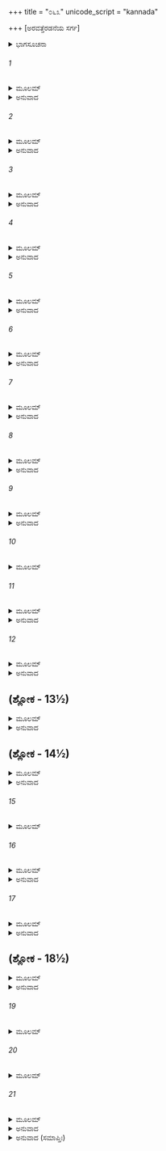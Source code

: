 +++
title = "೦೬೩"
unicode_script = "kannada"

+++
[ಅರವತ್ತೆರಡನೆಯ ಸರ್ಗ]



<details><summary>ಭಾಗಸೂಚನಾ</summary>

ಶ್ರೀರಾಮನು ಋಷಿಗಳಿಂದ ಲವಣಾಸುರನ ಆಹಾರ - ವಿಹಾರಗಳ ವಿಷಯವನ್ನು ತಿಳಿದುಕೊಂಡುದು, ಲವಣಾಸುರನ ವಧೆಗಾಗಿ ಶತ್ರುಘ್ನನನ್ನು ನಿಯಮಿಸಿದುದು
</details>

###### 1


<details><summary>ಮೂಲಮ್</summary>

ತಥೋಕ್ತೇ ತಾನೃಷೀನ್ರಾಮಃ ಪ್ರತ್ಯುವಾಚ ಕೃತಾಂಜಲಿಃ ।  
ಕಿಮಾಹಾರಃ ಕಿಮಾಚಾರೋ ಲವಣಃ ಕ್ವ ಚ ವರ್ತತೇ ॥
</details>

<details><summary>ಅನುವಾದ</summary>

ಋಷಿಗಳು ಹೀಗೆ ಹೇಳಿದಾಗ ಶ್ರೀರಾಮಚಂದ್ರನು ಅವರಿಗೆ ಕೈಮುಗಿದು - ಲವಣಾಸುರನು ಏನು ತಿನ್ನುತ್ತಾನೆ? ಅವನ ಆಚಾರ - ವ್ಯವಹಾರ ಹೇಗಿದೆ? ಅವನೆಲ್ಲಿ ಇರುತ್ತಾನೆ? ಎಂದು ಕೇಳಿದನು.॥1॥
</details>

###### 2


<details><summary>ಮೂಲಮ್</summary>

ರಾಘವಸ್ಯ ವಚಃ ಶ್ರುತ್ವಾ ಋಷಯಃ ಸರ್ವ ಏವ ತೇ ।  
ತತೋ ನಿವೇದಯಾಮಾಸುರ್ಲವಣೋ ವವೃಧೇ ಯಥಾ ॥
</details>

<details><summary>ಅನುವಾದ</summary>

ಶ್ರೀರಾಮನ ಈ ಮಾತನ್ನು ಕೇಳಿ ಆ ಋಷಿಗಳೆಲ್ಲರೂ ಲವಣಾಸುರನ ಆಹಾರ-ವಿಹಾರಗಳ ಬಗ್ಗೆ ಎಷ್ಟು ತಿಳಿದಿತ್ತೋ ಅದೆಲ್ಲವನ್ನು ತಿಳಿಸಿದರು.॥2॥
</details>

###### 3


<details><summary>ಮೂಲಮ್</summary>

ಆಹಾರಃ ಸರ್ವಸತ್ತ್ವಾನಿ ವಿಶೇಷೇಣ ಚ ತಾಪಸಾಃ ।  
ಆಚಾರೋ ರೌದ್ರತಾ ನಿತ್ಯಂ ವಾಸೋ ಮಧುವನೇ ತಥಾ ॥
</details>

<details><summary>ಅನುವಾದ</summary>

ಅವರು ಹೇಳಿದರು - ಪ್ರಭೋ! ಅವನ ಆಹಾರ ಎಲ್ಲ ಪ್ರಾಣಿಗಳಾಗಿವೆ, ಆದರೆ ವಿಶೇಷವಾಗಿ ಅವನು ತಪಸ್ವೀ ಮುನಿಗಳನ್ನು ತಿನ್ನುತ್ತಾನೆ. ಅವನ ಆಚಾರ-ವ್ಯವಹಾರಗಳು ಕ್ರೂರ ಮತ್ತು ಭಯಾನಕ ವಾಗಿವೆ. ಅವನು ಸದಾ ಮಧುವನದಲ್ಲಿ ವಾಸಿಸುತ್ತಾನೆ.॥3॥
</details>

###### 4


<details><summary>ಮೂಲಮ್</summary>

ಹತ್ವಾ ಬಹುಸಹಸ್ರಾಣಿ ಸಿಂಹವ್ಯಾಘ್ರಮೃಗಾಂಡಜಾನ್ ।  
ಮಾನುಷಾಂಶ್ಚೈವ ಕುರುತೇ ನಿತ್ಯಮಾಹಾರಮಾಹ್ನಿಕಮ್ ॥
</details>

<details><summary>ಅನುವಾದ</summary>

ಅವನು ಪ್ರತಿದಿನವೂ ಎಷ್ಟೋ ಸಾವಿರ ಸಿಂಹ, ಹುಲಿ, ಮೃಗ, ಪಕ್ಷಿ ಮತ್ತು ಮನುಷ್ಯರನ್ನು ಕೊಂದು ತಿನ್ನುತ್ತಾನೆ.॥4॥
</details>

###### 5


<details><summary>ಮೂಲಮ್</summary>

ತತೋಽಂತರಾಣಿ ಸತ್ತ್ವಾನಿ ಖಾದತೇ ಸ ಮಹಾಬಲಃ ।  
ಸಂಹಾರೇ ಸಮನುಪ್ರಾಪ್ತೇ ವ್ಯಾದಿತಾಸ್ಯ ಇವಾಂತಕಃ ॥
</details>

<details><summary>ಅನುವಾದ</summary>

ಸಂಹಾರ ಕಾಲ ಬಂದಾಗ ಬಾಯಿ ತೆರೆದು ನಿಂತ ಯಮರಾಜನಂತೆ ಆ ಮಹಾಬಲಿ ಅಸುರನು ಬೇರೆ-ಬೇರೆ ಜೀವಿಗಳನ್ನು ತಿನ್ನುತ್ತಾ ಇರುತ್ತಾನೆ.॥5॥
</details>

###### 6


<details><summary>ಮೂಲಮ್</summary>

ತಚ್ಛ್ರುತ್ವಾ ರಾಘವೋ ವಾಕ್ಯಮುವಾಚ ಸ ಮಹಾಮುನೀಮ್ ।  
ಘಾತಯಿಷ್ಯಾಮಿ ತದ್ರಕ್ಷೋ ವ್ಯಪಗಚ್ಛತು ವೋ ಭಯಮ್ ॥
</details>

<details><summary>ಅನುವಾದ</summary>

ಅವರ ಮಾತನ್ನು ಕೇಳಿ ಶ್ರೀರಾಮನು ಆ ಮಹಾಮುನಿಗಳಲ್ಲಿ ಹೇಳಿದನು - ಮಹರ್ಷಿಗಳೇ! ನಾನು ಆ ರಾಕ್ಷಸನನ್ನು ಕೊಲ್ಲಿಸುವೆನು. ನಿಮ್ಮ ಭಯ ದೂರವಾಗಲಿ.॥6॥
</details>

###### 7


<details><summary>ಮೂಲಮ್</summary>

ಪ್ರತಿಜ್ಞಾಯ ತಥಾ ತೇಷಾಂ ಮುನೀನಾಮುಗ್ರತೇಜಸಾಮ್ ।  
ಸ ಭ್ರಾತೃನ್ಸಹಿತಾನ್ ಸರ್ವಾನುವಾಚ ರಘುನಂದನಃ ॥
</details>

<details><summary>ಅನುವಾದ</summary>

ಹೀಗೆ ಆ ಉಗ್ರ ತೇಜಸ್ವೀ ಮುನಿಗಳ ಬಳಿ ಪ್ರತಿಜ್ಞೆ ಮಾಡಿ ರಘುನಂದನ ಶ್ರೀರಾಮನು ಅಲ್ಲಿ ನೆರೆದ ತನ್ನ ಎಲ್ಲ ಸಹೋದರರಲ್ಲಿ ಕೇಳಿದನು.॥7॥
</details>

###### 8


<details><summary>ಮೂಲಮ್</summary>

ಕೋ ಹಂತಾ ಲವಣಂ ವೀರಃ ಕಸ್ಯಾಂಶಃ ಸ ವಿಧೀಯತಾಮ್ ।  
ಭರತಸ್ಯ ಮಹಾಬಾಹೋಃ ಶತ್ರುಘ್ನಸ್ಯ ಚ ಧೀಮತಃ ॥
</details>

<details><summary>ಅನುವಾದ</summary>

ತಮ್ಮಂದಿರೇ! ಲವಣನನ್ನು ಯಾವ ವೀರನು ಕೊಲ್ಲುವನು? ಅದು ಮಹಾಬಾಹು ಭರತ ಅಥವಾ ಬುದ್ಧಿವಂತ ಶತ್ರುಘ್ನನ ಪಾಲಿಗೆ ಸೇರುವುದು.॥8॥
</details>

###### 9


<details><summary>ಮೂಲಮ್</summary>

ರಾಘವೇಣೈವಮುಕ್ತಸ್ತು ಭರತೋ ವಾಕ್ಯಮಬ್ರವೀತ್ ।  
ಅಹಮೇನಂ ವಧಿಷ್ಯಾಮಿ ಮಮಾಂಶಃ ಸ ವಿಧೀಯತಾಮ್ ॥
</details>

<details><summary>ಅನುವಾದ</summary>

ರಘುನಾಥನು ಹೀಗೆ ಕೇಳಿದಾಗ ಭರತನು ಹೇಳಿದನು - ಅಣ್ಣ! ನಾನು ಈ ಲವಣಾಸುರನನ್ನು ವಧಿಸುವೆನು. ಇದು ನನ್ನ ಪಾಲಿಗೆ ಇರಲಿ.॥9॥
</details>

###### 10


<details><summary>ಮೂಲಮ್</summary>

ಭರತಸ್ಯ ವಚಃಶ್ರುತ್ವಾ ಧೈರ್ಯಶೌರ್ಯಸಮನ್ವಿತಮ್ ।  
ಲಕ್ಷ್ಮಣಾವರಜಸ್ತಸ್ಥೌ ಹಿತ್ವಾ ಸೌವರ್ಣಮಾಸನಮ್ ॥
</details>

###### 11


<details><summary>ಮೂಲಮ್</summary>

ಶತ್ರುಘ್ನಸ್ತ್ವಬ್ರವೀದ್ವಾಕ್ಯಂ ಪ್ರಣಿಪತ್ಯ ನರಾಧಿಪಮ್ ।  
ಕೃತಕರ್ಮಾ ಮಹಾಬಾಹುರ್ಮಧ್ಯಮೋ ರಘುನಂದನ ॥
</details>

<details><summary>ಅನುವಾದ</summary>

ಭರತನ ಈ ಧೈರ್ಯ ಮತ್ತು ಶೌರ್ಯಪೂರ್ಣ ಮಾತನ್ನು ಕೇಳಿ, ಶತ್ರುಘ್ನನು ಸ್ವರ್ಣ ಸಿಂಹಾಸನವನ್ನು ಬಿಟ್ಟು ನಿಂತು ಮಹಾರಾಜ ಶ್ರೀರಾಮನಿಗೆ ವಂದಿಸಿ  ಹೇಳಿದನು - ರಘುನಂದನ! ಮಹಾಬಾಹು ಭರತನು ಬಹಳ ಕಾರ್ಯ ಮಾಡಿರುವನು.॥10-11॥
</details>

###### 12


<details><summary>ಮೂಲಮ್</summary>

ಆರ್ಯೇಣ ಹಿ ಪುರಾ ಶೂನ್ಯಾ ತ್ವಯೋಧ್ಯಾ ಪರಿಪಾಲಿತಾ ।  
ಸಂತಾಪಂ ಹೃದಯೇ ಕೃತ್ವಾ ಆರ್ಯಸ್ಯಾಗಮನಂ ಪ್ರತಿ ॥
</details>

<details><summary>ಅನುವಾದ</summary>

ಮೊದಲು ಅಯೋಧ್ಯೆಯು ಬರಿದಾಗಿದ್ದಾಗ ನಿಮ್ಮ ಆಗಮನದ ಕಾಲದವರೆಗೆ ಹೃದಯದಲ್ಲಿ ಅತ್ಯಂತ ಸಂತಾಪಪಟ್ಟು ಇವನು ಅಯೋಧ್ಯಾಪುರಿಯನ್ನು ಪಾಲಿಸಿದ್ದನು.॥12॥
</details>

## (ಶ್ಲೋಕ - 13½)


<details><summary>ಮೂಲಮ್</summary>

ದುಃಖಾನಿ ಚ ಬಹೂನೀಹ ಅನುಭೂತಾನಿ ಪಾರ್ಥಿವ ।  
ಶಯಾನೋ ದುಃಖಶಯ್ಯಾಸು ನಂದಿಗ್ರಾಮೇ ಮಹಾಯಶಾಃ ॥  
ಫಲಮೂಲಾಶನೋ ಭೂತ್ವಾ ಜಟೀ ಚೀರಧರಸ್ತಥಾ ।
</details>

<details><summary>ಅನುವಾದ</summary>

ಪೃಥಿವಿನಾಥನೇ! ಮಹಾಯಶಸ್ವೀ ಭರತನು ನಂದಿಗ್ರಾಮದಲ್ಲಿ ದುಃಖಕರ ಒರಟಾದ ಶಯ್ಯೆಯಲ್ಲಿ ಮಲಗುತ್ತಾ ಬಹಳ ದುಃಖ ಭೋಗಿಸಿರುವನು. ಇವನು ಫಲ-ಮೂಲ ತಿಂದು ಇರುತ್ತಿದ್ದನು ಮತ್ತು ತಲೆಯ ಮೇಲೆ ಜಟೆಯನ್ನು ಧರಿಸಿ ನಾರುಮಡಿಯನ್ನು ಧರಿಸುತ್ತಿದ್ದನು.॥13½॥
</details>

## (ಶ್ಲೋಕ - 14½)


<details><summary>ಮೂಲಮ್</summary>

ಅನುಭೂಯೇದೃಶಂ ದುಃಖಮೇಷ ರಾಘವನಂದನಃ ॥  
ಪ್ರೇಷ್ಯೇ ಮಯಿ ಸ್ಥಿತೇ ರಾಜನ್ನ ಭೂಯಃ ಕ್ಲೇಶಮಾಪ್ನುಯಾತ್ ।
</details>

<details><summary>ಅನುವಾದ</summary>

ಮಹಾರಾಜಾ! ಇಂತಿಂಥ ದುಃಖಗಳನ್ನು ಭೋಗಿಸಿ ಈ ರಘುಕುಲನಂದನ ಭರತನು ಸೇವಕನಾದ ನಾನಿರುವಾಗ ಈಗ ಪುನಃ ಹೆಚ್ಚು ಕ್ಲೇಶಪಡಬಾರದು.॥14½॥
</details>

###### 15


<details><summary>ಮೂಲಮ್</summary>

ತಥಾ ಬ್ರುವತಿ ಶತ್ರುಘ್ನೇ ರಾಘವಃ ಪುನರಬ್ರವೀತ್ ॥
</details>

###### 16


<details><summary>ಮೂಲಮ್</summary>

ಏವಂ ಬ್ರುವತಿ ಕಾಕುತ್ಸ್ಥ ಕ್ರಿಯತಾಂ ಮಮ ಶಾಸನಮ್ ।  
ರಾಜ್ಯೇ ತ್ವಾಮಭಿಷೇಕ್ಷ್ಯಾಮಿ ಮಧೋಸ್ತು ನಗರೇ ಶುಭೇ ॥
</details>

<details><summary>ಅನುವಾದ</summary>

ಶತ್ರುಘ್ನನು ಹೀಗೆ ಹೇಳಿದಾಗ ಶ್ರೀರಾಮನು ಪುನಃ ಹೇಳಿದನು-ಕಾಕುತ್ಸ್ಥನೇ! ನೀನು ಹೇಳಿದಂತೆ ಆಗಲಿ. ನೀನೇ ನನ್ನ ಆದೇಶವನ್ನು ಪಾಲಿಸು. ನಾನು ನಿನಗೆ ಮಧುವಿನ ಸುಂದರ ನಗರದಲ್ಲಿ ರಾಜನಾಗಿ ಪಟ್ಟಾಭಿಷೇಕ ಮಾಡುವೆ.॥15-16॥
</details>

###### 17


<details><summary>ಮೂಲಮ್</summary>

ನಿವೇಶಯ ಮಹಾಬಾಹೋ ಭರತಂ ಯದ್ಯವೇಕ್ಷಸೇ ।  
ಶೂರಸ್ತ್ವಂ ಕೃತವಿದ್ಯಶ್ಚ ಸಮರ್ಥಶ್ಚ ನಿವೇಶನೇ ॥
</details>

<details><summary>ಅನುವಾದ</summary>

ಮಹಾಬಾಹೋ! ನೀನು ಭರತನಿಗೆ ಕ್ಲೇಶ ಕೊಡಲು ಬಯಸುವುದಿಲ್ಲವಾದರೆ ಅವನು ಇಲ್ಲೇ ಇರಲಿ. ನೀನು ಶೂರ-ವೀರನಾಗಿರುವೆ, ಅಸ್ತ್ರವಿದ್ಯೆಯನ್ನು ತಿಳಿದಿರುವೆ, ನಿನ್ನಲ್ಲಿ ನೂತನ ನಗರ ನಿರ್ಮಿಸುವ ಶಕ್ತಿ ಇದೆ.॥17॥
</details>

## (ಶ್ಲೋಕ - 18½)


<details><summary>ಮೂಲಮ್</summary>

ನಗರಂ ಯಮುನಾಜುಷ್ಟಂ ತಥಾ ಜನಪದಾನ್ ಶುಭಾನ್ ।  
ಯೋ ಹಿ ವಂಶಂ ಸಮುತ್ಪಾಟ್ಯ ಪಾರ್ಥಿವಸ್ಯ ನಿವೇಶನೇ ॥  
ನ ವಿಧತ್ತೇ ನೃಪಂ ತತ್ರ ನರಕಂ ಸ ಹಿ ಗಚ್ಛತಿ ।
</details>

<details><summary>ಅನುವಾದ</summary>

ನೀನು ಯಮುನಾ ತೀರದಲ್ಲಿ ಸುಂದರ ನಗರವನ್ನು ನೆಲೆಗೊಳಿಸಬಲ್ಲೆ. ಉತ್ತಮೋತ್ತಮ ಸಾಮ್ರಾಜ್ಯವನ್ನು ಸ್ಥಾಪಿಸಬಲ್ಲೆ. ಯಾರು ಯಾವುದಾದರೂ ರಾಜವಂಶವನ್ನು ನಾಶಮಾಡಿ ಅವನ ರಾಜಧಾನಿಯಲ್ಲಿ ಬೇರೆ ರಾಜನನ್ನು ಸ್ಥಾಪಿಸುವನೋ ಅವನು ನರಕಕ್ಕೆ ಹೋಗುತ್ತಾನೆ.॥18½॥
</details>

###### 19


<details><summary>ಮೂಲಮ್</summary>

ಸ ತ್ವಂ ಹತ್ವಾ ಮಧುಸುತಂ ಲವಣಂಪಾಪನಿಶ್ಚಯಮ್ ॥
</details>

###### 20


<details><summary>ಮೂಲಮ್</summary>

ರಾಜ್ಯಂ ಪ್ರಶಾಧಿ ಧರ್ಮೇಣ ವಾಕ್ಯಂ ಮೇಯದ್ಯವೇಕ್ಷಸೇ ।  
ಉತ್ತರಂ ಚ ನ ವಕ್ತವ್ಯಂ ಶೂರವಾಕ್ಯಾಂತರೇ ಮಮ ॥
</details>

###### 21


<details><summary>ಮೂಲಮ್</summary>

ಬಾಲೇನ ಪೂರ್ವಜಸ್ಯಾಜ್ಞಾ ಕರ್ತವ್ಯಾ ನಾತ್ರ ಸಂಶಯಃ ।  
ಅಭಿಷೇಕಂ ತು ಕಾಕುತ್ಸ್ಥ ಪ್ರತೀಚ್ಛಸ್ವ ಮಯೋದ್ಯತಮ್ ।  
ವಸಿಷ್ಠ ಪ್ರಮುಖೈರ್ವಿಪ್ರೈರ್ವಿಧಿಮಂತ್ರಪುರಸ್ಕೃತಮ್ ॥
</details>

<details><summary>ಅನುವಾದ</summary>

ಆದ್ದರಿಂದ ನೀನು ಮಧುವಿನ ಪುತ್ರ ಪಾಪಾತ್ಮಾ ಲವಣಾಸುರನನ್ನು ವಧಿಸಿ, ಧರ್ಮಪೂರ್ವಕ ಅಲ್ಲಿಯ ರಾಜ್ಯವನ್ನು ಆಳು. ಶೂರ ವೀರನೇ! ನೀನು ನನ್ನ ಮಾತನ್ನು ಒಪ್ಪುವೆಯಾದರೆ ನಾನು ಹೇಳುವುದನ್ನು ಮರು ಮಾತನಾಡದೆ ಸ್ವೀಕಾರ ಮಾಡು. ನಡುವೆ ಯಾವುದೇ ಉತ್ತರ ನನಗೆ ಕೊಡಬಾರದು. ಬಾಲಕನು ಅವಶ್ಯವಾಗಿ ಹಿರಿಯರ ಮಾತನ್ನು ಪಾಲಿಸಬೇಕು. ಶತ್ರುಘ್ನನೇ! ವಸಿಷ್ಠಾದಿ ಮುಖ್ಯ-ಮುಖ್ಯ ಬ್ರಾಹ್ಮಣರು ವಿಧಿ ಮತ್ತು ಮಂತ್ರೋಚ್ಚಾರಣದೊಂದಿಗೆ ನಿನಗೆ ಪಟ್ಟಾಭಿಷೇಕ ಮಾಡುವರು. ನನ್ನ ಆಜ್ಞೆಯಂತೆ ದೊರಕಿದ ಈ ರಾಜ್ಯಾಭಿಷೇಕವನ್ನು ನೀನು ಸ್ವೀಕರಿಸು.॥19-21॥
</details>

<details><summary>ಅನುವಾದ (ಸಮಾಪ್ತಿಃ)</summary>

ಶ್ರೀವಾಲ್ಮೀಕಿ ವಿರಚಿತ ಆರ್ಷರಾಮಾಯಣ ಆದಿಕಾವ್ಯದ ಉತ್ತರ ಕಾಂಡದಲ್ಲಿ ಅರವತ್ತೆರಡನೆಯ ಸರ್ಗ ಪೂರ್ಣವಾಯಿತು. ॥62॥
</details>
